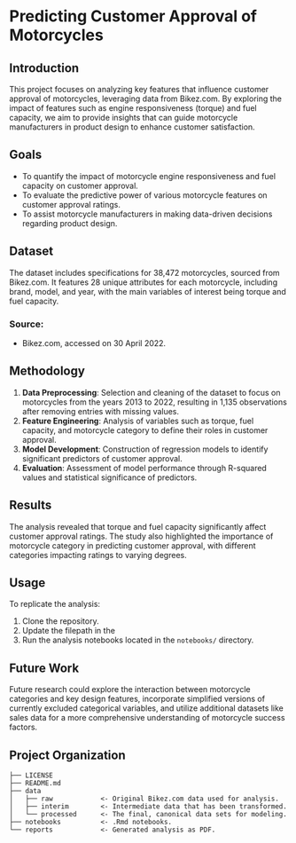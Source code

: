 # Predicting Customer Approval of Motorcycles

## Introduction

This project focuses on analyzing key features that influence customer approval of motorcycles, leveraging data from Bikez.com. By exploring the impact of features such as engine responsiveness (torque) and fuel capacity, we aim to provide insights that can guide motorcycle manufacturers in product design to enhance customer satisfaction.

## Goals

- To quantify the impact of motorcycle engine responsiveness and fuel capacity on customer approval.
- To evaluate the predictive power of various motorcycle features on customer approval ratings.
- To assist motorcycle manufacturers in making data-driven decisions regarding product design.

## Dataset

The dataset includes specifications for 38,472 motorcycles, sourced from Bikez.com. It features 28 unique attributes for each motorcycle, including brand, model, and year, with the main variables of interest being torque and fuel capacity.

### Source:
- Bikez.com, accessed on 30 April 2022.

## Methodology

1. **Data Preprocessing**: Selection and cleaning of the dataset to focus on motorcycles from the years 2013 to 2022, resulting in 1,135 observations after removing entries with missing values.
2. **Feature Engineering**: Analysis of variables such as torque, fuel capacity, and motorcycle category to define their roles in customer approval.
3. **Model Development**: Construction of regression models to identify significant predictors of customer approval.
4. **Evaluation**: Assessment of model performance through R-squared values and statistical significance of predictors.

## Results

The analysis revealed that torque and fuel capacity significantly affect customer approval ratings. The study also highlighted the importance of motorcycle category in predicting customer approval, with different categories impacting ratings to varying degrees.

## Usage

To replicate the analysis:
1. Clone the repository.
2. Update the filepath in the 
3. Run the analysis notebooks located in the `notebooks/` directory.

## Future Work

Future research could explore the interaction between motorcycle categories and key design features, incorporate simplified versions of currently excluded categorical variables, and utilize additional datasets like sales data for a more comprehensive understanding of motorcycle success factors.

## Project Organization

    ├── LICENSE
    ├── README.md          
    ├── data
    │   ├── raw            <- Original Bikez.com data used for analysis.
    │   ├── interim        <- Intermediate data that has been transformed.
    │   └── processed      <- The final, canonical data sets for modeling.
    ├── notebooks          <- .Rmd notebooks. 
    └── reports            <- Generated analysis as PDF.
